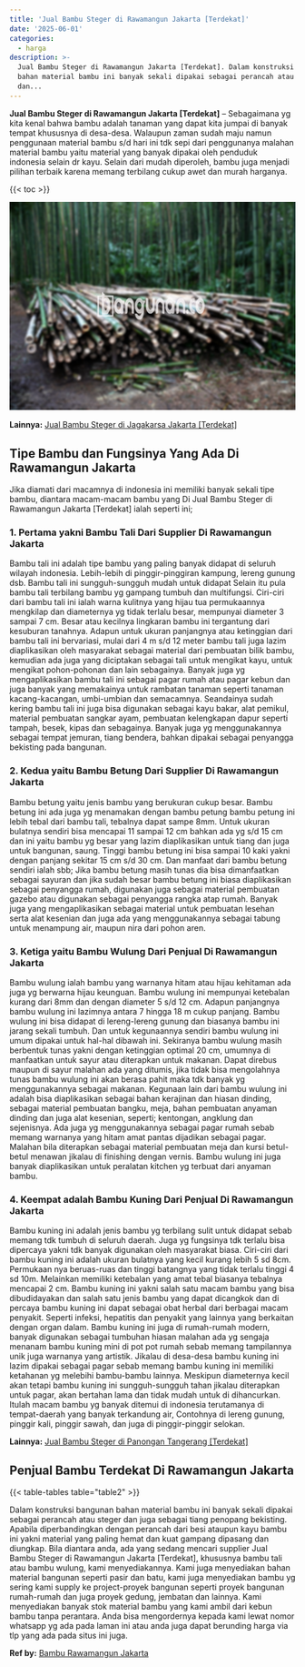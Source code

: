 ```yaml
---
title: 'Jual Bambu Steger di Rawamangun Jakarta [Terdekat]'
date: '2025-06-01'
categories:
  - harga
description: >-
  Jual Bambu Steger di Rawamangun Jakarta [Terdekat]. Dalam konstruksi bangunan
  bahan material bambu ini banyak sekali dipakai sebagai perancah atau steger
  dan...
---
```


**Jual Bambu Steger di Rawamangun Jakarta \[Terdekat\]** – Sebagaimana yg kita kenal bahwa bambu adalah tanaman yang dapat kita jumpai di banyak tempat khususnya di desa-desa. Walaupun zaman sudah maju namun penggunaan material bambu s/d hari ini tdk sepi dari penggunanya malahan material bambu yaitu material yang banyak dipakai oleh penduduk indonesia selain dr kayu. Selain dari mudah diperoleh, bambu juga menjadi pilihan terbaik karena memang terbilang cukup awet dan murah harganya.

{{< toc >}}

![Jual Bambu Steger di Rawamangun Jakarta [Terdekat]](/images/jual-bambu-tali-30.png)

**Lainnya:** [Jual Bambu Steger di Jagakarsa Jakarta \[Terdekat\]](https://bambu.bangunan.co/jual-bambu-steger-di-jagakarsa-jakarta-terdekat/)

## Tipe Bambu dan Fungsinya Yang Ada Di Rawamangun Jakarta

Jika diamati dari macamnya di indonesia ini memiliki banyak sekali tipe bambu, diantara macam-macam bambu yang Di Jual Bambu Steger di Rawamangun Jakarta \[Terdekat\] ialah seperti ini;

### 1\. Pertama yakni Bambu Tali Dari Supplier Di Rawamangun Jakarta

Bambu tali ini adalah tipe bambu yang paling banyak didapat di seluruh wilayah indonesia. Lebih-lebih di pinggir-pinggiran kampung, lereng gunung dsb. Bambu tali ini sungguh-sungguh mudah untuk didapat Selain itu pula bambu tali terbilang bambu yg gampang tumbuh dan multifungsi. Ciri-ciri dari bambu tali ini ialah warna kulitnya yang hijau tua permukaannya mengkilap dan diameternya yg tidak terlalu besar, mempunyai diameter 3 sampai 7 cm. Besar atau kecilnya lingkaran bambu ini tergantung dari kesuburan tanahnya. Adapun untuk ukuran panjangnya atau ketinggian dari bambu tali ini bervariasi, mulai dari 4 m s/d 12 meter bambu tali juga lazim diaplikasikan oleh masyarakat sebagai material dari pembuatan bilik bambu, kemudian ada juga yang diciptakan sebagai tali untuk mengikat kayu, untuk mengikat pohon-pohonan dan lain sebagainya. Banyak juga yg mengaplikasikan bambu tali ini sebagai pagar rumah atau pagar kebun dan juga banyak yang memakainya untuk rambatan tanaman seperti tanaman kacang-kacangan, umbi-umbian dan semacamnya. Seandainya sudah kering bambu tali ini juga bisa digunakan sebagai kayu bakar, alat pemikul, material pembuatan sangkar ayam, pembuatan kelengkapan dapur seperti tampah, besek, kipas dan sebagainya. Banyak juga yg menggunakannya sebagai tempat jemuran, tiang bendera, bahkan dipakai sebagai penyangga bekisting pada bangunan.

### 2\. Kedua yaitu Bambu Betung Dari Supplier Di Rawamangun Jakarta

Bambu betung yaitu jenis bambu yang berukuran cukup besar. Bambu betung ini ada juga yg menamakan dengan bambu petung bambu petung ini lebih tebal dari bambu tali, tebalnya dapat sampe 8mm. Untuk ukuran bulatnya sendiri bisa mencapai 11 sampai 12 cm bahkan ada yg s/d 15 cm dan ini yaitu bambu yg besar yang lazim diaplikasikan untuk tiang dan juga untuk bangunan, saung. Tinggi bambu betung ini bisa sampai 10 kaki yakni dengan panjang sekitar 15 cm s/d 30 cm. Dan manfaat dari bambu betung sendiri ialah sbb; Jika bambu betung masih tunas dia bisa dimanfaatkan sebagai sayuran dan jika sudah besar bambu betung ini biasa diaplikasikan sebagai penyangga rumah, digunakan juga sebagai material pembuatan gazebo atau digunakan sebagai penyangga rangka atap rumah. Banyak juga yang mengaplikasikan sebagai material untuk pembuatan lesehan serta alat kesenian dan juga ada yang menggunakannya sebagai tabung untuk menampung air, maupun nira dari pohon aren.

### 3\. Ketiga yaitu Bambu Wulung Dari Penjual Di Rawamangun Jakarta

Bambu wulung ialah bambu yang warnanya hitam atau hijau kehitaman ada juga yg berwarna hijau keunguan. Bambu wulung ini mempunyai ketebalan kurang dari 8mm dan dengan diameter 5 s/d 12 cm. Adapun panjangnya bambu wulung ini lazimnya antara 7 hingga 18 m cukup panjang. Bambu wulung ini bisa didapat di lereng-lereng gunung dan biasanya bambu ini jarang sekali tumbuh. Dan untuk kegunaannya sendiri bambu wulung ini umum dipakai untuk hal-hal dibawah ini. Sekiranya bambu wulung masih berbentuk tunas yakni dengan ketinggian optimal 20 cm, umumnya di manfaatkan untuk sayur atau diterapkan untuk makanan. Dapat direbus maupun di sayur malahan ada yang ditumis, jika tidak bisa mengolahnya tunas bambu wulung ini akan berasa pahit maka tdk banyak yg menggunakannya sebagai makanan. Kegunaan lain dari bambu wulung ini adalah bisa diaplikasikan sebagai bahan kerajinan dan hiasan dinding, sebagai material pembuatan bangku, meja, bahan pembuatan anyaman dinding dan juga alat kesenian, seperti; kentongan, angklung dan sejenisnya. Ada juga yg menggunakannya sebagai pagar rumah sebab memang warnanya yang hitam amat pantas dijadikan sebagai pagar. Malahan bila diterapkan sebagai material pembuatan meja dan kursi betul-betul menawan jikalau di finishing dengan vernis. Bambu wulung ini juga banyak diaplikasikan untuk peralatan kitchen yg terbuat dari anyaman bambu.

### 4\. Keempat adalah Bambu Kuning Dari Penjual Di Rawamangun Jakarta

Bambu kuning ini adalah jenis bambu yg terbilang sulit untuk didapat sebab memang tdk tumbuh di seluruh daerah. Juga yg fungsinya tdk terlalu bisa dipercaya yakni tdk banyak digunakan oleh masyarakat biasa. Ciri-ciri dari bambu kuning ini adalah ukuran bulatnya yang kecil kurang lebih 5 sd 8cm. Permukaan nya beruas-ruas dan tinggi batangnya yang tidak terlalu tinggi 4 sd 10m. Melainkan memiliki ketebalan yang amat tebal biasanya tebalnya mencapai 2 cm. Bambu kuning ini yakni salah satu macam bambu yang bisa dibudidayakan dan salah satu jenis bambu yang dapat dicangkok dan di percaya bambu kuning ini dapat sebagai obat herbal dari berbagai macam penyakit. Seperti infeksi, hepatitis dan penyakit yang lainnya yang berkaitan dengan organ dalam. Bambu kuning ini juga di rumah-rumah modern, banyak digunakan sebagai tumbuhan hiasan malahan ada yg sengaja menanam bambu kuning mini di pot pot rumah sebab memang tampilannya unik juga warnanya yang artistik. Jikalau di desa-desa bambu kuning ini lazim dipakai sebagai pagar sebab memang bambu kuning ini memiliki ketahanan yg melebihi bambu-bambu lainnya. Meskipun diameternya kecil akan tetapi bambu kuning ini sungguh-sungguh tahan jikalau diterapkan untuk pagar, akan bertahan lama dan tidak mudah untuk di dihancurkan. Itulah macam bambu yg banyak ditemui di indonesia terutamanya di tempat-daerah yang banyak terkandung air, Contohnya di lereng gunung, pinggir kali, pinggir sawah, dan juga di pinggir-pinggir selokan.

**Lainnya:** [Jual Bambu Steger di Panongan Tangerang \[Terdekat\]](https://bambu.bangunan.co/jual-bambu-steger-di-panongan-tangerang-terdekat/)

## Penjual Bambu Terdekat Di Rawamangun Jakarta

{{< table-tables table="table2" >}}

Dalam konstruksi bangunan bahan material bambu ini banyak sekali dipakai sebagai perancah atau steger dan juga sebagai tiang penopang bekisting. Apabila diperbandingkan dengan perancah dari besi ataupun kayu bambu ini yakni material yang paling hemat dan kuat gampang dipasang dan diungkap. Bila diantara anda, ada yang sedang mencari supplier Jual Bambu Steger di Rawamangun Jakarta \[Terdekat\], khususnya bambu tali atau bambu wulung, kami menyediakannya. Kami juga menyediakan bahan material bangunan seperti pasir dan batu, kami juga menyediakan bambu yg sering kami supply ke project-proyek bangunan seperti proyek bangunan rumah-rumah dan juga proyek gedung, jembatan dan lainnya. Kami menyediakan banyak stok material bambu yang kami ambil dari kebun bambu tanpa perantara. Anda bisa mengordernya kepada kami lewat nomor whatsapp yg ada pada laman ini atau anda juga dapat berunding harga via tlp yang ada pada situs ini juga.

**Ref by:** [Bambu Rawamangun Jakarta](https://id.wikipedia.org/wiki/Bambu)
